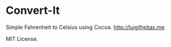 Convert-It
==========

Simple Fahrenheit to Celsius using Cocoa. 
http://luigifreitas.me

MIT License. 
